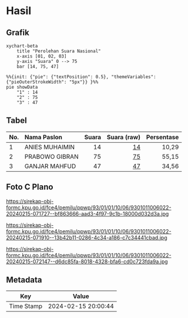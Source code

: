# Hasil

## Grafik

```mermaid
xychart-beta
    title "Perolehan Suara Nasional"
    x-axis [01, 02, 03]
    y-axis "Suara" 0 --> 75
    bar [14, 75, 47]
```

```mermaid
%%{init: {"pie": {"textPosition": 0.5}, "themeVariables": {"pieOuterStrokeWidth": "5px"}} }%%
pie showData
    "1" : 14
    "2" : 75
    "3" : 47
```

## Tabel

| No. | Nama Paslon    | Suara | Suara (raw) | Persentase |
|:--- |:-------------- | -----:| -----------:| ----------:|
| 1   | ANIES MUHAIMIN | 14    | [14][p-1]   | 10,29      |
| 2   | PRABOWO GIBRAN | 75    | [75][p-2]   | 55,15      |
| 3   | GANJAR MAHFUD  | 47    | [47][p-3]   | 34,56      |


[p-1]: https://github.com/gigit-pemilu/pemilu-2024/blob/main/pilpres/hitung-suara/sub/93-papua-selatan/sub/01-merauke/sub/01-merauke/sub/1006-kelapa-lima/sub/022-tps/sub/paslon-1.txt
[p-2]: https://github.com/gigit-pemilu/pemilu-2024/blob/main/pilpres/hitung-suara/sub/93-papua-selatan/sub/01-merauke/sub/01-merauke/sub/1006-kelapa-lima/sub/022-tps/sub/paslon-2.txt
[p-3]: https://github.com/gigit-pemilu/pemilu-2024/blob/main/pilpres/hitung-suara/sub/93-papua-selatan/sub/01-merauke/sub/01-merauke/sub/1006-kelapa-lima/sub/022-tps/sub/paslon-3.txt

## Foto C Plano

https://sirekap-obj-formc.kpu.go.id/fce4/pemilu/ppwp/93/01/01/10/06/9301011006022-20240215-071727--bf863666-aad3-4f97-9c1b-18000d032d3a.jpg

https://sirekap-obj-formc.kpu.go.id/fce4/pemilu/ppwp/93/01/01/10/06/9301011006022-20240215-071910--13b42b11-0286-4c34-a186-c7c34441cbad.jpg

https://sirekap-obj-formc.kpu.go.id/fce4/pemilu/ppwp/93/01/01/10/06/9301011006022-20240215-072147--d6dc85fa-8018-4328-bfa6-cd0c723fda9a.jpg


## Metadata

| Key        | Value               |
| ---------- | ------------------- |
| Time Stamp | 2024-02-15 20:00:44 |



